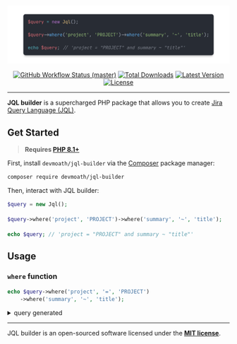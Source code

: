 <p align="center">
    <img src="art/example.png" alt="JQL Builder">
</p>

<p align="center">
    <a href="https://github.com/devmoath/jql-builder/actions"><img alt="GitHub Workflow Status (master)" src="https://img.shields.io/github/workflow/status/devmoath/jql-builder/Tests/master"></a>
    <a href="https://packagist.org/packages/devmoath/jql-builder"><img alt="Total Downloads" src="https://img.shields.io/packagist/dt/devmoath/jql-builder"></a>
    <a href="https://packagist.org/packages/devmoath/jql-builder"><img alt="Latest Version" src="https://img.shields.io/packagist/v/devmoath/jql-builder"></a>
    <a href="https://packagist.org/packages/devmoath/jql-builder"><img alt="License" src="https://img.shields.io/github/license/devmoath/jql-builder"></a>
</p>

---

**JQL builder** is a supercharged PHP package that allows you to
create [Jira Query Language (JQL)](https://www.atlassian.com/software/jira/guides/expand-jira/jql).

## Get Started

> **Requires [PHP 8.1+](https://php.net/releases/)**

First, install `devmoath/jql-builder` via the [Composer](https://getcomposer.org/) package manager:

```bash
composer require devmoath/jql-builder
```

Then, interact with JQL builder:

```php
$query = new Jql();

$query->where('project', 'PROJECT')->where('summary', '~', 'title');

echo $query; // 'project = "PROJECT" and summary ~ "title"'
```

## Usage

### `where` function

```php
echo $query->where('project', '=', 'PROJECT')
    ->where('summary', '~', 'title');
```

<details>
<summary>query generated</summary>

```jql
project = "PROJECT" and summary ~ "title"
```

</details>

---

JQL builder is an open-sourced software licensed under the **[MIT license](https://opensource.org/licenses/MIT)**.

